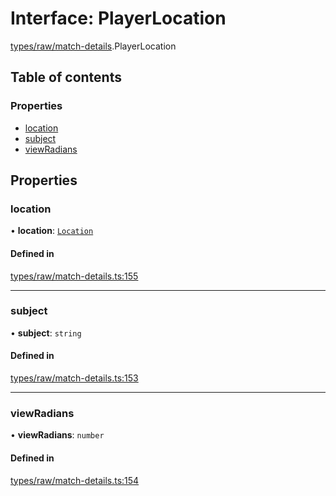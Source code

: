 # Interface: PlayerLocation

[types/raw/match-details](../modules/types_raw_match_details.md).PlayerLocation

## Table of contents

### Properties

- [location](types_raw_match_details.PlayerLocation.md#location)
- [subject](types_raw_match_details.PlayerLocation.md#subject)
- [viewRadians](types_raw_match_details.PlayerLocation.md#viewradians)

## Properties

### location

• **location**: [`Location`](types_raw_match_details.Location.md)

#### Defined in

[types/raw/match-details.ts:155](https://github.com/jameslinimk/unofficial-valorant-api/blob/fe67431/package/src/types/raw/match-details.ts#L155)

___

### subject

• **subject**: `string`

#### Defined in

[types/raw/match-details.ts:153](https://github.com/jameslinimk/unofficial-valorant-api/blob/fe67431/package/src/types/raw/match-details.ts#L153)

___

### viewRadians

• **viewRadians**: `number`

#### Defined in

[types/raw/match-details.ts:154](https://github.com/jameslinimk/unofficial-valorant-api/blob/fe67431/package/src/types/raw/match-details.ts#L154)
